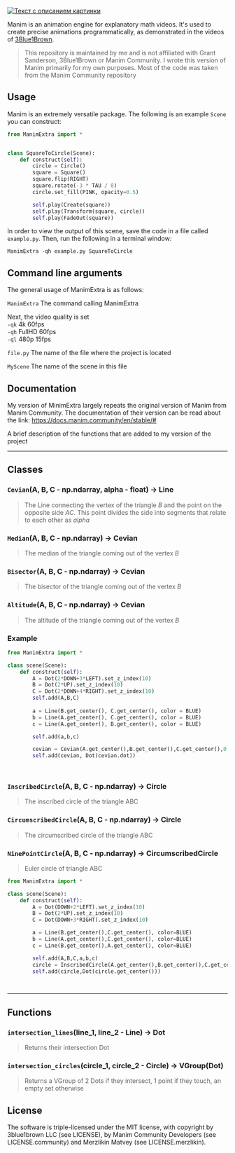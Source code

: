 [![Текст с описанием картинки](logo/dark-logo.jpg)](https://github.com/Merzlikin-Matvey/ManimExtra/blob/main/logo/dark-logo.jpg)

Manim is an animation engine for explanatory math videos. It's used to create precise animations programmatically, as demonstrated in the videos of [3Blue1Brown](https://www.3blue1brown.com/).

> This repository is maintained by me and is not affiliated with Grant Sanderson, 3Blue1Brown or Manim Community. I wrote this version of Manim primarily for my own purposes. Most of the code was taken from the Manim Community repository

## Usage

Manim is an extremely versatile package. The following is an example `Scene` you can construct:

```python
from ManimExtra import *


class SquareToCircle(Scene):
    def construct(self):
        circle = Circle()
        square = Square()
        square.flip(RIGHT)
        square.rotate(-3 * TAU / 8)
        circle.set_fill(PINK, opacity=0.5)

        self.play(Create(square))
        self.play(Transform(square, circle))
        self.play(FadeOut(square))
```

In order to view the output of this scene, save the code in a file called `example.py`. Then, run the following in a terminal window:

```
ManimExtra -qh example.py SquareToCircle
```


## Command line arguments

The general usage of ManimExtra is as follows:

```ManimExtra``` The command calling ManimExtra

Next, the video quality is set  
```-qk``` 4k 60fps  
```-qh``` FullHD 60fps     
```-ql``` 480p 15fps   

```file.py``` The name of the file where the project is located

```MyScene``` The name of the scene in this file

## Documentation
My version of MinimExtra largely repeats the original version of Manim from Manim Community. The documentation of their version can be read about the link: https://docs.manim.community/en/stable/#        

A brief description of the functions that are added to my version of the project

***
## Classes
### ```Cevian```(A, B, C - np.ndarray, alpha - float) -> Line
> The Line connecting the vertex of the triangle _B_ and the point on the opposite side _AC_. This point divides the side into segments that relate to each other as _alpha_


### ```Median```(A, B, C - np.ndarray) -> Cevian
> The median of the triangle coming out of the vertex _B_


### ```Bisector```(A, B, C - np.ndarray) -> Cevian 
> The bisector of the triangle coming out of the vertex _B_


### ```Altitude```(A, B, C - np.ndarray) -> Cevian
> The altitude of the triangle coming out of the vertex _B_


### Example 
```python
from ManimExtra import * 

class scene(Scene):
    def construct(self):
        A = Dot(2*DOWN+3*LEFT).set_z_index(10)
        B = Dot(2*UP).set_z_index(10)
        C = Dot(2*DOWN+4*RIGHT).set_z_index(10)
        self.add(A,B,C)
        
        a = Line(B.get_center(), C.get_center(), color = BLUE)
        b = Line(A.get_center(), C.get_center(), color = BLUE)
        c = Line(A.get_center(), B.get_center(), color = BLUE)

        self.add(a,b,c)

        cevian = Cevian(A.get_center(),B.get_center(),C.get_center(),0.3,color=RED)
        self.add(cevian, Dot(cevian.dot))

        

```

### ```InscribedCircle```(A, B, C - np.ndarray) -> Circle
> The inscribed circle of the triangle ABC

### ```CircumscribedCircle```(A, B, C - np.ndarray) -> Circle
> The circumscribed circle of the triangle ABC

### ```NinePointCircle```(A, B, C - np.ndarray) -> CircumscribedCircle
> Euler circle of triangle ABC

```python
from ManimExtra import * 

class scene(Scene):
    def construct(self):
        A = Dot(DOWN+2*LEFT).set_z_index(10)
        B = Dot(2*UP).set_z_index(10)
        C = Dot(DOWN+3*RIGHT).set_z_index(10)

        a = Line(B.get_center(),C.get_center(), color=BLUE)
        b = Line(A.get_center(),C.get_center(), color=BLUE)
        c = Line(B.get_center(),A.get_center(), color=BLUE)

        self.add(A,B,C,a,b,c)
        circle = InscribedCircle(A.get_center(),B.get_center(),C.get_center())
        self.add(circle,Dot(circle.get_center()))

        
```


***
## Functions

### ```intersection_lines```(line_1, line_2 - Line) -> Dot
> Returns their intersection Dot

### ```intersection_circles```(circle_1, circle_2 - Circle) -> VGroup(Dot)
> Returns a VGroup of 2 Dots if they intersect, 1 point if they touch, an empty set otherwise

### 

## License

The software is triple-licensed under the MIT license, with copyright by 3blue1brown LLC (see LICENSE), by Manim Community Developers (see LICENSE.community) and Merzlikin Matvey (see LICENSE.merzlikin).
